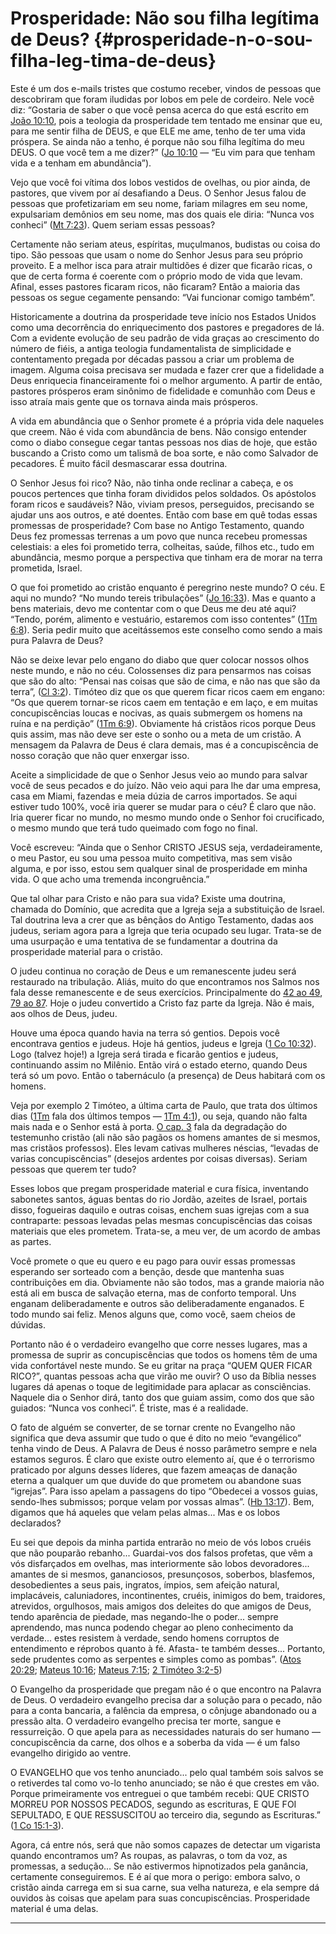 # Prosperidade: Não sou filha legítima de Deus? {#prosperidade-n-o-sou-filha-leg-tima-de-deus}

Este é um dos e-mails tristes que costumo receber, vindos de pessoas que descobriram que foram iludidas por lobos em pele de cordeiro. Nele você diz: “Gostaria de saber o que você pensa acerca do que está escrito em [João 10:10](http://bibliaonline.com.br/acf/jo/10/10), pois a teologia da prosperidade tem tentado me ensinar que eu, para me sentir filha de DEUS, e que ELE me ame, tenho de ter uma vida próspera. Se ainda não a tenho, é porque não sou filha legítima do meu DEUS. O que você tem a me dizer?” ([Jo 10:10](http://bibliaonline.com.br/acf/jo/10/10) — “Eu vim para que tenham vida e a tenham em abundância”).

Vejo que você foi vítima dos lobos vestidos de ovelhas, ou pior ainda, de pastores, que vivem por aí desafiando a Deus. O Senhor Jesus falou de pessoas que profetizariam em seu nome, fariam milagres em seu nome, expulsariam demônios em seu nome, mas dos quais ele diria: “Nunca vos conheci” ([Mt 7:23](http://bibliaonline.com.br/acf/mt/7/23)). Quem seriam essas pessoas?

Certamente não seriam ateus, espíritas, muçulmanos, budistas ou coisa do tipo. São pessoas que usam o nome do Senhor Jesus para seu próprio proveito. E a melhor isca para atrair multidões é dizer que ficarão ricas, o que de certa forma é coerente com o próprio modo de vida que levam. Afinal, esses pastores ficaram ricos, não ficaram? Então a maioria das pessoas os segue cegamente pensando: “Vai funcionar comigo também”.

Historicamente a doutrina da prosperidade teve início nos Estados Unidos como uma decorrência do enriquecimento dos pastores e pregadores de lá. Com a evidente evolução de seu padrão de vida graças ao crescimento do número de fiéis, a antiga teologia fundamentalista de simplicidade e contentamento pregada por décadas passou a criar um problema de imagem. Alguma coisa precisava ser mudada e fazer crer que a fidelidade a Deus enriquecia financeiramente foi o melhor argumento. A partir de então, pastores prósperos eram sinônimo de fidelidade e comunhão com Deus e isso atraía mais gente que os tornava ainda mais prósperos.

A vida em abundância que o Senhor promete é a própria vida dele naqueles que creem. Não é vida com abundância de bens. Não consigo entender como o diabo consegue cegar tantas pessoas nos dias de hoje, que estão buscando a Cristo como um talismã de boa sorte, e não como Salvador de pecadores. É muito fácil desmascarar essa doutrina.

O Senhor Jesus foi rico? Não, não tinha onde reclinar a cabeça, e os poucos pertences que tinha foram divididos pelos soldados. Os apóstolos foram ricos e saudáveis? Não, viviam presos, perseguidos, precisando se ajudar uns aos outros, e até doentes. Então com base em quê todas essas promessas de prosperidade? Com base no Antigo Testamento, quando Deus fez promessas terrenas a um povo que nunca recebeu promessas celestiais: a eles foi prometido terra, colheitas, saúde, filhos etc., tudo em abundância, mesmo porque a perspectiva que tinham era de morar na terra prometida, Israel.

O que foi prometido ao cristão enquanto é peregrino neste mundo? O céu. E aqui no mundo? “No mundo tereis tribulações” ([Jo 16:33](http://bibliaonline.com.br/acf/jo/16/33)). Mas e quanto a bens materiais, devo me contentar com o que Deus me deu até aqui? “Tendo, porém, alimento e vestuário, estaremos com isso contentes” ([1Tm 6:8](http://bibliaonline.com.br/acf/1tm/6/8)). Seria pedir muito que aceitássemos este conselho como sendo a mais pura Palavra de Deus?

Não se deixe levar pelo engano do diabo que quer colocar nossos olhos neste mundo, e não no céu. Colossenses diz para pensarmos nas coisas que são do alto: “Pensai nas coisas que são de cima, e não nas que são da terra”, ([Cl 3:2](http://bibliaonline.com.br/acf/cl/3/2)). Timóteo diz que os que querem ficar ricos caem em engano: “Os que querem tornar-se ricos caem em tentação e em laço, e em muitas concupiscências loucas e nocivas, as quais submergem os homens na ruína e na perdição” ([1Tm 6:9](http://bibliaonline.com.br/acf/1tm/6/9)). Obviamente há cristãos ricos porque Deus quis assim, mas não deve ser este o sonho ou a meta de um cristão. A mensagem da Palavra de Deus é clara demais, mas é a concupiscência de nosso coração que não quer enxergar isso.

Aceite a simplicidade de que o Senhor Jesus veio ao mundo para salvar você de seus pecados e do juízo. Não veio aqui para lhe dar uma empresa, casa em Miami, fazendas e meia dúzia de carros importados. Se aqui estiver tudo 100%, você iria querer se mudar para o céu? É claro que não. Iria querer ficar no mundo, no mesmo mundo onde o Senhor foi crucificado, o mesmo mundo que terá tudo queimado com fogo no final.

Você escreveu: “Ainda que o Senhor CRISTO JESUS seja, verdadeiramente, o meu Pastor, eu sou uma pessoa muito competitiva, mas sem visão alguma, e por isso, estou sem qualquer sinal de prosperidade em minha vida. O que acho uma tremenda incongruência.”

Que tal olhar para Cristo e não para sua vida? Existe uma doutrina, chamada do Domínio, que acredita que a Igreja seja a substituição de Israel. Tal doutrina leva a crer que as bênçãos do Antigo Testamento, dadas aos judeus, seriam agora para a Igreja que teria ocupado seu lugar. Trata-se de uma usurpação e uma tentativa de se fundamentar a doutrina da prosperidade material para o cristão.

O judeu continua no coração de Deus e um remanescente judeu será restaurado na tribulação. Aliás, muito do que encontramos nos Salmos nos fala desse remanescente e de seus exercícios. Principalmente do [42 ao 49](http://bibliaonline.com.br/acf/sl/42), [79 ao 87](http://bibliaonline.com.br/acf/sl/79). Hoje o judeu convertido a Cristo faz parte da Igreja. Não é mais, aos olhos de Deus, judeu.

Houve uma época quando havia na terra só gentios. Depois você encontrava gentios e judeus. Hoje há gentios, judeus e Igreja ([1 Co 10:32](http://bibliaonline.com.br/acf/1co/10/32)). Logo (talvez hoje!) a Igreja será tirada e ficarão gentios e judeus, continuando assim no Milênio. Então virá o estado eterno, quando Deus terá só um povo. Então o tabernáculo (a presença) de Deus habitará com os homens.

Veja por exemplo 2 Timóteo, a última carta de Paulo, que trata dos últimos dias ([1Tm](http://bibliaonline.com.br/acf/1tm/4) fala dos últimos tempos — [1Tm 4:1](http://bibliaonline.com.br/acf/1tm/4/1)), ou seja, quando não falta mais nada e o Senhor está à porta. [O cap. 3](http://bibliaonline.com.br/acf/2tm/3) fala da degradação do testemunho cristão (ali não são pagãos os homens amantes de si mesmos, mas cristãos professos). Eles levam cativas mulheres néscias, “levadas de varias concupiscências” (desejos ardentes por coisas diversas). Seriam pessoas que querem ter tudo?

Esses lobos que pregam prosperidade material e cura física, inventando sabonetes santos, águas bentas do rio Jordão, azeites de Israel, portais disso, fogueiras daquilo e outras coisas, enchem suas igrejas com a sua contraparte: pessoas levadas pelas mesmas concupiscências das coisas materiais que eles prometem. Trata-se, a meu ver, de um acordo de ambas as partes.

Você promete o que eu quero e eu pago para ouvir essas promessas esperando ser sorteado com a benção, desde que mantenha suas contribuições em dia. Obviamente não são todos, mas a grande maioria não está ali em busca de salvação eterna, mas de conforto temporal. Uns enganam deliberadamente e outros são deliberadamente enganados. E todo mundo sai feliz. Menos alguns que, como você, saem cheios de dúvidas.

Portanto não é o verdadeiro evangelho que corre nesses lugares, mas a promessa de suprir as concupiscências que todos os homens têm de uma vida confortável neste mundo. Se eu gritar na praça “QUEM QUER FICAR RICO?”, quantas pessoas acha que virão me ouvir? O uso da Bíblia nesses lugares dá apenas o toque de legitimidade para aplacar as consciências. Naquele dia o Senhor dirá, tanto dos que guiam assim, como dos que são guiados: “Nunca vos conheci”. É triste, mas é a realidade.

O fato de alguém se converter, de se tornar crente no Evangelho não significa que deva assumir que tudo o que é dito no meio “evangélico” tenha vindo de Deus. A Palavra de Deus é nosso parâmetro sempre e nela estamos seguros. É claro que existe outro elemento aí, que é o terrorismo praticado por alguns desses líderes, que fazem ameaças de danação eterna a qualquer um que duvide do que prometem ou abandone suas “igrejas”. Para isso apelam a passagens do tipo “Obedecei a vossos guias, sendo-lhes submissos; porque velam por vossas almas”. ([Hb 13:17](http://bibliaonline.com.br/acf/hb/13/17)). Bem, digamos que há aqueles que velam pelas almas... Mas e os lobos declarados?

Eu sei que depois da minha partida entrarão no meio de vós lobos cruéis que não pouparão rebanho... Guardai-vos dos falsos profetas, que vêm a vós disfarçados em ovelhas, mas interiormente são lobos devoradores... amantes de si mesmos, gananciosos, presunçosos, soberbos, blasfemos, desobedientes a seus pais, ingratos, ímpios, sem afeição natural, implacáveis, caluniadores, incontinentes, cruéis, inimigos do bem, traidores, atrevidos, orgulhosos, mais amigos dos deleites do que amigos de Deus, tendo aparência de piedade, mas negando-lhe o poder... sempre aprendendo, mas nunca podendo chegar ao pleno conhecimento da verdade... estes resistem à verdade, sendo homens corruptos de entendimento e réprobos quanto à fé. Afasta- te também desses... Portanto, sede prudentes como as serpentes e simples como as pombas”. ([Atos 20:29](http://bibliaonline.com.br/acf/atos/20/29); [Mateus 10:16](http://bibliaonline.com.br/acf/mt/10/16); [Mateus 7:15](http://bibliaonline.com.br/acf/mt/7/15); [2 Timóteo 3:2-5](http://bibliaonline.com.br/acf/2tm/3/2-5))

O Evangelho da prosperidade que pregam não é o que encontro na Palavra de Deus. O verdadeiro evangelho precisa dar a solução para o pecado, não para a conta bancaria, a falência da empresa, o cônjuge abandonado ou a pressão alta. O verdadeiro evangelho precisa ter morte, sangue e ressurreição. O que apela para as necessidades naturais do ser humano — concupiscência da carne, dos olhos e a soberba da vida — é um falso evangelho dirigido ao ventre.

O EVANGELHO que vos tenho anunciado... pelo qual também sois salvos se o retiverdes tal como vo-lo tenho anunciado; se não é que crestes em vão. Porque primeiramente vos entreguei o que também recebi: QUE CRISTO MORREU POR NOSSOS PECADOS, segundo as escrituras, E QUE FOI SEPULTADO, E QUE RESSUSCITOU ao terceiro dia, segundo as Escrituras.” ([1 Co 15:1-3](http://bibliaonline.com.br/acf/1co/15/1-3)).

Agora, cá entre nós, será que não somos capazes de detectar um vigarista quando encontramos um? As roupas, as palavras, o tom da voz, as promessas, a sedução... Se não estivermos hipnotizados pela ganância, certamente conseguiremos. E é aí que mora o perigo: embora salvo, o cristão ainda carrega em si sua carne, sua velha natureza, e ela sempre dá ouvidos às coisas que apelam para suas concupiscências. Prosperidade material é uma delas.

*****